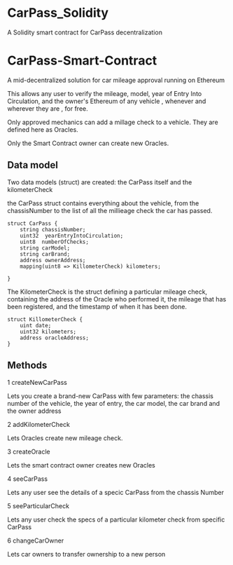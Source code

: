 # CarPass_Solidity
A Solidity smart contract for CarPass decentralization 

# CarPass-Smart-Contract

A mid-decentralized solution for car mileage approval running on Ethereum

This allows any user to verify the mileage, model, year of Entry Into Circulation, and the owner's Ethereum of any vehicle , whenever and wherever they are , for free.


Only approved mechanics can add a millage check to a vehicle. They are defined here as Oracles.

Only the Smart Contract owner can create new Oracles.


## Data model

Two data models (struct) are created: the CarPass itself and the kilometerCheck

 the CarPass struct contains everything about the vehicle, from the chassisNumber to the list of all the millieage check the car has passed. 


```
struct CarPass {
    string chassisNumber;
    uint32  yearEntryIntoCirculation;
    uint8  numberOfChecks;
    string carModel;
    string carBrand;
    address ownerAddress;
    mapping(uint8 => KillometerCheck) kilometers;
    
}
```

The KilometerCheck is the struct defining a particular mileage check, containing the address of the Oracle who performed it, the mileage that has been registered, and the timestamp of when it has been done.  

```
struct KillometerCheck {
    uint date;
    uint32 kilometers;
    address oracleAddress;
}
```


## Methods

1 createNewCarPass 

Lets you create a brand-new CarPass with few parameters: the chassis number of the vehicle, the year of entry, the car model, the car brand and the owner address

2 addKilometerCheck 

Lets Oracles create new mileage check. 

3 createOracle

Lets the smart contract owner creates new Oracles

4 seeCarPass

Lets any user see the details of a specic CarPass from the chassis Number

5 seeParticularCheck 

Lets any user check the specs of a particular kilometer check from specific CarPass

6 changeCarOwner

Lets car owners to transfer ownership to a new person
